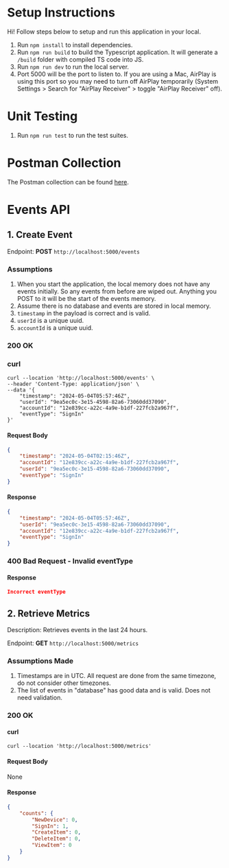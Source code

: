 # Setup Instructions

Hi! Follow steps below to setup and run this application in your local.

1. Run `npm install` to install dependencies.
2. Run `npm run build` to build the Typescript application. It will generate a `/build` folder with compiled TS code into JS.
3. Run `npm run dev` to run the local server.
4. Port 5000 will be the port to listen to. If you are using a Mac, AirPlay is using this port so you may need to turn off AirPlay temporarily (System Settings > Search for "AirPlay Receiver" > toggle "AirPlay Receiver" off).

# Unit Testing

1. Run `npm run test` to run the test suites.

# Postman Collection

The Postman collection can be found [here](1Password.postman_collection.json).

# Events API

## 1. Create Event

Endpoint: **POST** `http://localhost:5000/events`

### Assumptions

1. When you start the application, the local memory does not have any events initially. So any events from before are wiped out. Anything you POST to it will be the start of the events memory.
2. Assume there is no database and events are stored in local memory.
3. `timestamp` in the payload is correct and is valid.
4. `userId` is a unique uuid.
5. `accountId` is a unique uuid.

### 200 OK

### curl

```
curl --location 'http://localhost:5000/events' \
--header 'Content-Type: application/json' \
--data '{
    "timestamp": "2024-05-04T05:57:46Z",
    "userId": "9ea5ec0c-3e15-4598-82a6-73060dd37090",
    "accountId": "12e839cc-a22c-4a9e-b1df-227fcb2a967f",
    "eventType": "SignIn"
}'
```

#### Request Body

```json
{
    "timestamp": "2024-05-04T02:15:46Z",
    "accountId": "12e839cc-a22c-4a9e-b1df-227fcb2a967f",
    "userId": "9ea5ec0c-3e15-4598-82a6-73060dd37090",
    "eventType": "SignIn"
}
```

#### Response


```json
{
    "timestamp": "2024-05-04T05:57:46Z",
    "userId": "9ea5ec0c-3e15-4598-82a6-73060dd37090",
    "accountId": "12e839cc-a22c-4a9e-b1df-227fcb2a967f",
    "eventType": "SignIn"
}
```

### 400 Bad Request - Invalid eventType

#### Response

```json
Incorrect eventType
```

## 2. Retrieve Metrics

Description: Retrieves events in the last 24 hours.

Endpoint: **GET** `http://localhost:5000/metrics`

### Assumptions Made

1. Timestamps are in UTC. All request are done from the same timezone, do not consider other timezones.
2. The list of events in "database" has good data and is valid. Does not need validation. 

### 200 OK

#### curl

```
curl --location 'http://localhost:5000/metrics'
```

#### Request Body

None

#### Response

```json
{
    "counts": {
        "NewDevice": 0,
        "SignIn": 1,
        "CreateItem": 0,
        "DeleteItem": 0,
        "ViewItem": 0
    }
}
```